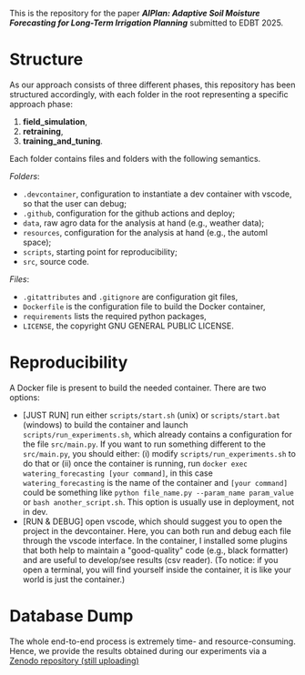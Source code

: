 This is the repository for the paper ***AIPlan: Adaptive Soil Moisture Forecasting for Long-Term Irrigation Planning*** submitted to EDBT 2025.



# Structure
As our approach consists of three different phases, this repository has been structured accordingly, with each folder in the root representing a specific approach phase:
1. **field_simulation**,
2. **retraining**, 
3. **training_and_tuning**.

Each folder contains files and folders with the following semantics.

*Folders*:
- ```.devcontainer```, configuration to instantiate a dev container with vscode, so that the user can debug;
- ```.github```, configuration for the github actions and deploy;
- ```data```, raw agro data for the analysis at hand (e.g., weather data);
- ```resources```, configuration for the analysis at hand (e.g., the automl space);
- ```scripts```, starting point for reproducibility;
- ```src```, source code.

*Files*:
- ```.gitattributes``` and ```.gitignore``` are configuration git files,
- ```Dockerfile``` is the configuration file to build the Docker container,
- ```requirements``` lists the required python packages,
- ```LICENSE```, the copyright GNU GENERAL PUBLIC LICENSE.

# Reproducibility

A Docker file is present to build the needed container.
There are two options:
- [JUST RUN] run either ```scripts/start.sh``` (unix) or ```scripts/start.bat``` (windows) to build the container and launch ```scripts/run_experiments.sh```, which already contains a configuration for the file ```src/main.py```. If you want to run something different to the ```src/main.py```, you should either: (i) modify ```scripts/run_experiments.sh``` to do that or (ii) once the container is running, run ```docker exec watering_forecasting [your command]```, in this case ```watering_forecasting``` is the name of the container and ```[your command]``` could be something like ```python file_name.py --param_name param_value``` or ```bash another_script.sh```. This option is usually use in deployment, not in dev.
- [RUN & DEBUG] open vscode, which should suggest you to open the project in the devcontainer. Here, you can both run and debug each file through the vscode interface. In the container, I installed some plugins that both help to maintain a "good-quality" code (e.g., black formatter) and are useful to develop/see results (csv reader). (To notice: if you open a terminal, you will find yourself inside the container, it is like your world is just the container.)


# Database Dump

The whole end-to-end process is extremely time- and resource-consuming. Hence, we provide the results obtained during our experiments via a [Zenodo repository (still uploading)]()
